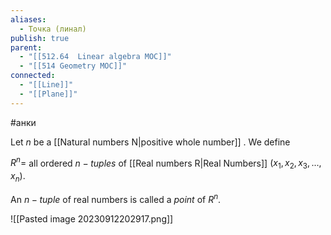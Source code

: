 ```yaml
---
aliases:
  - Точка (линал)
publish: true
parent:
  - "[[512.64  Linear algebra MOC]]"
  - "[[514 Geometry MOC]]"
connected:
  - "[[Line]]"
  - "[[Plane]]"
---
```

#анки

Let $n$ be a [[Natural numbers N|positive whole number]] . We define

$R^n =$ all ordered $n-tuples$ of [[Real numbers R|Real Numbers]] $(x_1,x_2,x_3,...,x_n)$.

An $n-tuple$ of real numbers is called a _point_ of $R^n$.

![[Pasted image 20230912202917.png]]










